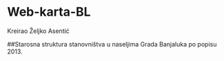 # Web-karta-BL
 
Kreirao Željko Asentić

##Starosna struktura stanovništva u naseljima Grada Banjaluka po popisu 2013.
